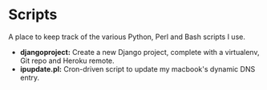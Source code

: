 Scripts
=========
A place to keep track of the various Python, Perl and Bash scripts I use. 

* __djangoproject:__ Create a new Django project, complete with a virtualenv, Git repo and Heroku remote.
* __ipupdate.pl:__ Cron-driven script to update my macbook's dynamic DNS entry. 